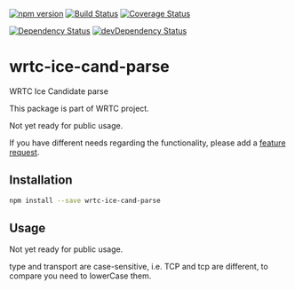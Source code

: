 [![npm version](https://badge.fury.io/js/wrtc-ice-cand-parse.svg)](http://badge.fury.io/js/wrtc-ice-cand-parse)
[![Build Status](https://travis-ci.org/alykoshin/wrtc-ice-cand-parse.svg)](https://travis-ci.org/alykoshin/wrtc-ice-cand-parse)
[![Coverage Status](http://coveralls.io/repos/alykoshin/wrtc-ice-cand-parse/badge.svg?branch=master&service=github)](http://coveralls.io/github/alykoshin/wrtc-ice-cand-parse?branch=master)

[![Dependency Status](https://david-dm.org/alykoshin/wrtc-ice-cand-parse/status.svg)](https://david-dm.org/alykoshin/wrtc-ice-cand-parse#info=dependencies)
[![devDependency Status](https://david-dm.org/alykoshin/wrtc-ice-cand-parse/dev-status.svg)](https://david-dm.org/alykoshin/wrtc-ice-cand-parse#info=devDependencies)

wrtc-ice-cand-parse
===================

WRTC Ice Candidate parse

This package is part of WRTC project.

Not yet ready for public usage.

If you have different needs regarding the functionality, please add a [feature request](https://github.com/alykoshin/wrtc-ice-cand-parse/issues).

## Installation

```sh
npm install --save wrtc-ice-cand-parse
```

## Usage

Not yet ready for public usage.

type and transport are case-sensitive, i.e. TCP and tcp are different, to compare you need to lowerCase them.
